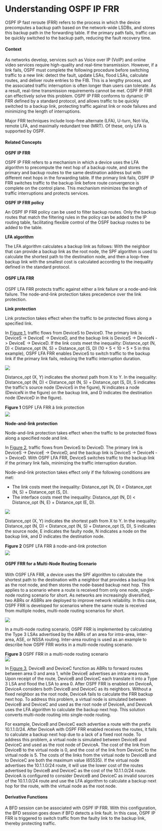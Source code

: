 Understanding OSPF IP FRR
=========================

OSPF IP fast reroute (FRR) refers to the process in which the device precomputes a backup path based on the network-wide LSDBs, and stores this backup path in the forwarding table. If the primary path fails, traffic can be quickly switched to the backup path, reducing the fault recovery time.

#### Context

As networks develop, services such as Voice over IP (VoIP) and online video services require high-quality and real-time transmission. However, if a link fails, OSPF must complete the following procedure before switching traffic to a new link: detect the fault, update LSAs, flood LSAs, calculate routes, and deliver route entries to the FIB. This is a lengthy process, and the associated traffic interruption is often longer than users can tolerate. As a result, real-time transmission requirements cannot be met. OSPF IP FRR can effectively solve this problem. OSPF IP FRR conforms to dynamic IP FRR defined by a standard protocol, and allows traffic to be quickly switched to a backup link, protecting traffic against link or node failures and minimizing the length of interruptions.

Major FRR techniques include loop-free alternate (LFA), U-turn, Not-Via, remote LFA, and maximally redundant tree (MRT). Of these, only LFA is supported by OSPF.


#### Related Concepts

**OSPF IP FRR**

OSPF IP FRR refers to a mechanism in which a device uses the LFA algorithm to precompute the next hop of a backup route, and stores the primary and backup routes to the same destination address but with different next hops in the forwarding table. If the primary link fails, OSPF IP FRR switches traffic to the backup link before route convergence is complete on the control plane. This mechanism minimizes the length of traffic interruptions and protects services.

**OSPF IP FRR policy**

An OSPF IP FRR policy can be used to filter backup routes. Only the backup routes that match the filtering rules in the policy can be added to the IP routing table, facilitating flexible control of the OSPF backup routes to be added to the table.

**LFA algorithm**

The LFA algorithm calculates a backup link as follows: With the neighbor that can provide a backup link as the root node, the SPF algorithm is used to calculate the shortest path to the destination node, and then a loop-free backup link with the smallest cost is calculated according to the inequality defined in the standard protocol.


#### OSPF LFA FRR

OSPF LFA FRR protects traffic against either a link failure or a node-and-link failure. The node-and-link protection takes precedence over the link protection.

**Link protection**

Link protection takes effect when the traffic to be protected flows along a specified link.

In [Figure 1](#EN-US_CONCEPT_0000001176742933__en-us_concept_0275861918_fig_dc_vrp_ospf_feature_002701), traffic flows from DeviceS to DeviceD. The primary link is DeviceS -> DeviceE -> DeviceD, and the backup link is DeviceS -> DeviceN -> DeviceE -> DeviceD. If the link costs meet the inequality: Distance\_opt (N, D) < Distance\_opt (N, S) + Distance\_opt (S, D) (10 + 5 < 10 + 5 + 5 in this example), OSPF LFA FRR enables DeviceS to switch traffic to the backup link if the primary link fails, reducing the traffic interruption duration.

![](../public_sys-resources/note_3.0-en-us.png) 

Distance\_opt (X, Y) indicates the shortest path from X to Y. In the inequality: Distance\_opt (N, D) < Distance\_opt (N, S) + Distance\_opt (S, D), S indicates the traffic's source node (DeviceS in the figure), N indicates a node (DeviceN in the figure) on the backup link, and D indicates the destination node (DeviceD in the figure).


**Figure 1** OSPF LFA FRR â link protection  
![](figure/en-us_image_0000001229800817.png)

**Node-and-link protection**

Node-and-link protection takes effect when the traffic to be protected flows along a specified node and link.

In [Figure 2](#EN-US_CONCEPT_0000001176742933__en-us_concept_0275861918_fig_dc_vrp_ospf_feature_002702), traffic flows from DeviceS to DeviceD. The primary link is DeviceS -> DeviceE -> DeviceD, and the backup link is DeviceS -> DeviceN -> DeviceD. With OSPF LFA FRR, DeviceS switches traffic to the backup link if the primary link fails, minimizing the traffic interruption duration.

Node-and-link protection takes effect only if the following conditions are met:

* The link costs meet the inequality: Distance\_opt (N, D) < Distance\_opt (N, S) + Distance\_opt (S, D).
* The interface costs meet the inequality: Distance\_opt (N, D) < Distance\_opt (N, E) + Distance\_opt (E, D).

![](../public_sys-resources/note_3.0-en-us.png) 

Distance\_opt (X, Y) indicates the shortest path from X to Y. In the inequality: Distance\_opt (N, D) < Distance\_opt (N, S) + Distance\_opt (S, D), S indicates the source node, E indicates the faulty node, N indicates a node on the backup link, and D indicates the destination node.


**Figure 2** OSPF LFA FRR â node-and-link protection  
![](figure/en-us_image_0000001229682379.png)

#### OSPF FRR for a Multi-Node Routing Scenario

With OSPF LFA FRR, a device uses the SPF algorithm to calculate the shortest path to the destination with a neighbor that provides a backup link as the root node, and then stores the node-based backup next hop. This applies to a scenario where a route is received from only one node, single-node routing scenario for short. As networks are increasingly diversified, two ABRs or ASBRs are deployed to improve network reliability. In this case, OSPF FRR is developed for scenarios where the same route is received from multiple nodes, multi-node routing scenarios for short.

![](../public_sys-resources/note_3.0-en-us.png) 

In a multi-node routing scenario, OSPF FRR is implemented by calculating the Type 3 LSAs advertised by the ABRs of an area for intra-area, inter-area, ASE, or NSSA routing. Inter-area routing is used as an example to describe how OSPF FRR works in a multi-node routing scenario.


**Figure 3** OSPF FRR in a multi-node routing scenario  
![](figure/en-us_image_0000001184601250.png)

In [Figure 3](#EN-US_CONCEPT_0000001176742933__en-us_concept_0275861918_fig_dc_vrp_ospf_feature_002704), DeviceB and DeviceC function as ABRs to forward routes between area 0 and area 1, while DeviceE advertises an intra-area route. Upon receipt of the route, DeviceB and DeviceC each translate it into a Type 3 LSA and flood the LSA to area 0. After OSPF FRR is enabled on DeviceA, DeviceA considers both DeviceB and DeviceC as its neighbors. Without a fixed neighbor as the root node, DeviceA fails to calculate the FRR backup next hop. To address this problem, a virtual node is simulated between DeviceB and DeviceC and used as the root node of DeviceA, and DeviceA uses the LFA algorithm to calculate the backup next hop. This solution converts multi-node routing into single-node routing.

For example, DeviceB and DeviceC each advertise a route with the prefix 10.1.1.0/24. After DeviceA with OSPF FRR enabled receives the routes, it fails to calculate a backup next hop due to a lack of a fixed root node. To address this problem, a virtual node is simulated between DeviceB and DeviceC and used as the root node of DeviceA. The cost of the link from DeviceB to the virtual node is 0, and the cost of the link from DeviceC to the virtual node is 5. The costs of the links from the virtual node to DeviceB and to DeviceC are both the maximum value (65535). If the virtual node advertises the 10.1.1.0/24 route, it will use the lower cost of the routes advertised by DeviceB and DeviceC as the cost of the 10.1.1.0/24 route. DeviceA is configured to consider DeviceB and DeviceC as invalid sources of the 10.1.1.0/24 route and use the LFA algorithm to calculate a backup next hop for the route, with the virtual node as the root node.


#### Derivative Functions

A BFD session can be associated with OSPF IP FRR. With this configuration, the BFD session goes down if BFD detects a link fault. In this case, OSPF IP FRR is triggered to switch traffic from the faulty link to the backup link, thereby protecting traffic.